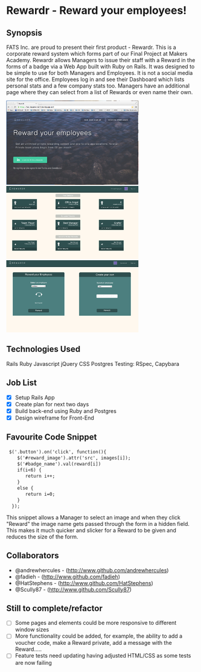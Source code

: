 Rewardr - Reward your employees!
================================

## Synopsis

FATS Inc. are proud to present their first product - Rewardr. This is a corporate reward system which forms part of our Final Project at Makers Academy. Rewardr allows Managers to issue their staff with a Reward in the forms of a badge via a Web App built with Ruby on Rails. It was designed to be simple to use for both Managers and Employees. It is not a social media site for the office. Employees log in and see their Dashboard which lists personal stats and a few company stats too. Managers have an additional page where they can select from a list of Rewards or even name their own.

![Screen Shot Home Page](https://raw.githubusercontent.com/HatStephens/FATS_Rewardr/master/Screen%20Shots/rewardr_main_page_image.png)
![Screen Shot Dashboard](https://raw.githubusercontent.com/HatStephens/FATS_Rewardr/master/Screen%20Shots/rewardr_dashboard_image.png)
![Screen Shot Reward Employee](https://raw.githubusercontent.com/HatStephens/FATS_Rewardr/master/Screen%20Shots/rewardr_reward_image.png)

## Technologies Used

Rails
Ruby
Javascript
jQuery
CSS
Postgres
Testing: RSpec, Capybara

## Job List

- [x] Setup Rails App
- [x] Create plan for next two days
- [x] Build back-end using Ruby and Postgres
- [x] Design wireframe for Front-End

## Favourite Code Snippet

~~~
 $('.button').on('click', function(){
    $('#reward_image').attr('src', images[i]);
    $('#badge_name').val(reward[i])
    if(i<6) {
       return i++;
    }
    else {
       return i=0;
    }
  });
~~~

This snippet allows a Manager to select an image and when they click "Reward" the image name gets passed through the form in a hidden field. This makes it much quicker and slicker for a Reward to be given and reduces the size of the form.

## Collaborators
- @andrewhercules - (http://www.github.com/andrewhercules)
- @fadieh - (http://www.github.com/fadieh)
- @HatStephens - (http://www.github.com/HatStephens)
- @Scully87 - (http://www.github.com/Scully87)

## Still to complete/refactor

- [ ] Some pages and elements could be more responsive to different window sizes
- [ ] More functionality could be added, for example, the ability to add a voucher code, make a Reward private, add a message with the Reward.....
- [ ] Feature tests need updating having adjusted HTML/CSS as some tests are now failing
